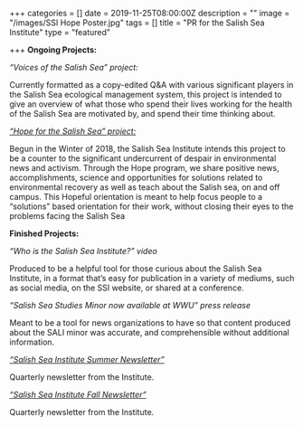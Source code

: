 +++
categories = []
date = 2019-11-25T08:00:00Z
description = ""
image = "/images/SSI Hope Poster.jpg"
tags = []
title = "PR for the Salish Sea Institute"
type = "featured"

+++
**Ongoing Projects:**

_“Voices of the Salish Sea” project:_

Currently formatted as a copy-edited Q&A with various significant players in the Salish Sea ecological management system, this project is intended to give an overview of what those who spend their lives working for the health of the Salish Sea are motivated by, and spend their time thinking about.

[_“Hope for the Salish Sea” project:_](https://wp.wwu.edu/salishsea/hope-for-the-salish-sea/)

Begun in the Winter of 2018, the Salish Sea Institute intends this project to be a counter to the significant undercurrent of despair in environmental news and activism. Through the Hope program, we share positive news, accomplishments, science and opportunities for solutions related to environmental recovery as well as teach about the Salish sea, on and off campus. This Hopeful orientation is meant to help focus people to a “solutions” based orientation for their work, without closing their eyes to the problems facing the Salish Sea

**Finished Projects:**

_“Who is the Salish Sea Institute?” video_

Produced to be a helpful tool for those curious about the Salish Sea Institute, in a format that’s easy for publication in a variety of mediums, such as social media, on the SSI website, or shared at a conference.

_“Salish Sea Studies Minor now available at WWU” press release_

Meant to be a tool for news organizations to have so that content produced about the SALI minor was accurate, and comprehensible without additional information.

[_“Salish Sea Institute Summer Newsletter”_](https://mailchi.mp/1e48bb864fe1/salish-sea-institutes-summer-newsletter)

Quarterly newsletter from the Institute.

[_“Salish Sea Institute Fall Newsletter”_](https://us18.campaign-archive.com/?u=8b5b17d53d4564637ec4ebbf1&id=6847f1a880)

Quarterly newsletter from the Institute.